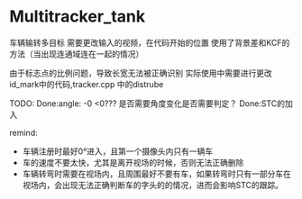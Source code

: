 # Multitracker_tank
车辆输转多目标
需要更改输入的视频，在代码开始的位置
使用了背景差和KCF的方法（当出现连通域连在一起的情况）

由于标志点的比例问题，导致长宽无法被正确识别
实际使用中需要进行更改id_mark中的代码,tracker.cpp 中的distrube

TODO:
Done:angle: -0 <0??? 是否需要角度变化是否需要判定？
Done:STC的加入

remind:
 - 车辆注册时最好0°进入，且第一个摄像头内只有一辆车
 - 车的速度不要太快，尤其是离开视场的时候，否则无法正确删除
 - 车辆转弯时需要在视场内，且周围最好不要有车，如果转弯时只有一部分车在视场内，会出现无法正确判断车的字头的的情况，进而会影响STC的跟踪。